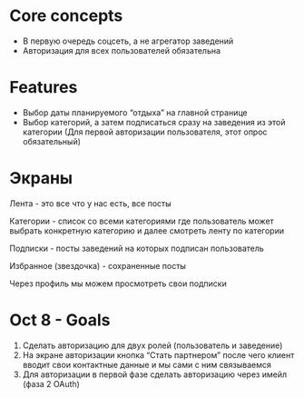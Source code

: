 # Core concepts

- В первую очередь соцсеть, а не агрегатор заведений
- Авторизация для всех пользователей обязательна

# Features

- Выбор даты планируемого “отдыха” на главной странице
- Выбор категорий, а затем подписаться сразу на заведения из этой категории (Для первой авторизации пользователя, этот опрос обязательный)

# Экраны

Лента - это все что у нас есть, все посты

Категории - список со всеми категориями где пользователь может выбрать конкретную категорию и далее смотреть ленту по категории

Подписки - посты заведений на которых подписан пользователь

Избранное (звездочка) - сохраненные посты

Через профиль мы можем просмотреть свои подписки

# Oct 8 - Goals

1. Сделать авторизацию для двух ролей (пользователь и заведение)
2. На экране авторизации кнопка “Стать партнером” после чего клиент вводит свои контактные данные и мы сами с ним связываемся
3. Для авторизации в первой фазе сделать авторизацию через имейл (фаза 2 OAuth)